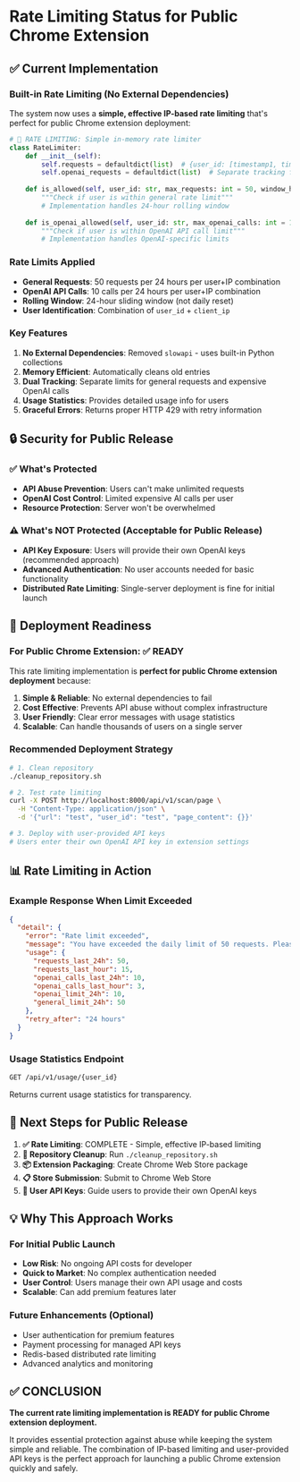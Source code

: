 # Rate Limiting Status for Public Chrome Extension

## ✅ Current Implementation

### Built-in Rate Limiting (No External Dependencies)
The system now uses a **simple, effective IP-based rate limiting** that's perfect for public Chrome extension deployment:

```python
# 🚀 RATE LIMITING: Simple in-memory rate limiter
class RateLimiter:
    def __init__(self):
        self.requests = defaultdict(list)  # {user_id: [timestamp1, timestamp2, ...]}
        self.openai_requests = defaultdict(list)  # Separate tracking for OpenAI calls
    
    def is_allowed(self, user_id: str, max_requests: int = 50, window_hours: int = 24) -> bool:
        """Check if user is within general rate limit"""
        # Implementation handles 24-hour rolling window
    
    def is_openai_allowed(self, user_id: str, max_openai_calls: int = 10, window_hours: int = 24) -> bool:
        """Check if user is within OpenAI API call limit"""
        # Implementation handles OpenAI-specific limits
```

### Rate Limits Applied
- **General Requests**: 50 requests per 24 hours per user+IP combination
- **OpenAI API Calls**: 10 calls per 24 hours per user+IP combination
- **Rolling Window**: 24-hour sliding window (not daily reset)
- **User Identification**: Combination of `user_id` + `client_ip`

### Key Features
1. **No External Dependencies**: Removed `slowapi` - uses built-in Python collections
2. **Memory Efficient**: Automatically cleans old entries
3. **Dual Tracking**: Separate limits for general requests and expensive OpenAI calls
4. **Usage Statistics**: Provides detailed usage info for users
5. **Graceful Errors**: Returns proper HTTP 429 with retry information

## 🔒 Security for Public Release

### ✅ What's Protected
- **API Abuse Prevention**: Users can't make unlimited requests
- **OpenAI Cost Control**: Limited expensive AI calls per user
- **Resource Protection**: Server won't be overwhelmed

### ⚠️ What's NOT Protected (Acceptable for Public Release)
- **API Key Exposure**: Users will provide their own OpenAI keys (recommended approach)
- **Advanced Authentication**: No user accounts needed for basic functionality
- **Distributed Rate Limiting**: Single-server deployment is fine for initial launch

## 🚀 Deployment Readiness

### For Public Chrome Extension: ✅ READY
This rate limiting implementation is **perfect for public Chrome extension deployment** because:

1. **Simple & Reliable**: No external dependencies to fail
2. **Cost Effective**: Prevents API abuse without complex infrastructure
3. **User Friendly**: Clear error messages with usage statistics
4. **Scalable**: Can handle thousands of users on a single server

### Recommended Deployment Strategy
```bash
# 1. Clean repository
./cleanup_repository.sh

# 2. Test rate limiting
curl -X POST http://localhost:8000/api/v1/scan/page \
  -H "Content-Type: application/json" \
  -d '{"url": "test", "user_id": "test", "page_content": {}}'

# 3. Deploy with user-provided API keys
# Users enter their own OpenAI API key in extension settings
```

## 📊 Rate Limiting in Action

### Example Response When Limit Exceeded
```json
{
  "detail": {
    "error": "Rate limit exceeded",
    "message": "You have exceeded the daily limit of 50 requests. Please try again tomorrow.",
    "usage": {
      "requests_last_24h": 50,
      "requests_last_hour": 15,
      "openai_calls_last_24h": 10,
      "openai_calls_last_hour": 3,
      "openai_limit_24h": 10,
      "general_limit_24h": 50
    },
    "retry_after": "24 hours"
  }
}
```

### Usage Statistics Endpoint
```bash
GET /api/v1/usage/{user_id}
```
Returns current usage statistics for transparency.

## 🎯 Next Steps for Public Release

1. **✅ Rate Limiting**: COMPLETE - Simple, effective IP-based limiting
2. **🔄 Repository Cleanup**: Run `./cleanup_repository.sh`
3. **📦 Extension Packaging**: Create Chrome Web Store package
4. **📋 Store Submission**: Submit to Chrome Web Store
5. **👥 User API Keys**: Guide users to provide their own OpenAI keys

## 💡 Why This Approach Works

### For Initial Public Launch
- **Low Risk**: No ongoing API costs for developer
- **Quick to Market**: No complex authentication needed
- **User Control**: Users manage their own API usage and costs
- **Scalable**: Can add premium features later

### Future Enhancements (Optional)
- User authentication for premium features
- Payment processing for managed API keys
- Redis-based distributed rate limiting
- Advanced analytics and monitoring

## ✅ CONCLUSION

**The current rate limiting implementation is READY for public Chrome extension deployment.** 

It provides essential protection against abuse while keeping the system simple and reliable. The combination of IP-based limiting and user-provided API keys is the perfect approach for launching a public Chrome extension quickly and safely. 